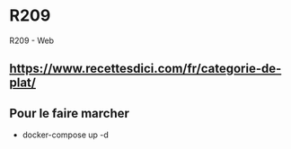 # R209
R209 - Web

## https://www.recettesdici.com/fr/categorie-de-plat/

## Pour le faire marcher
- docker-compose up -d